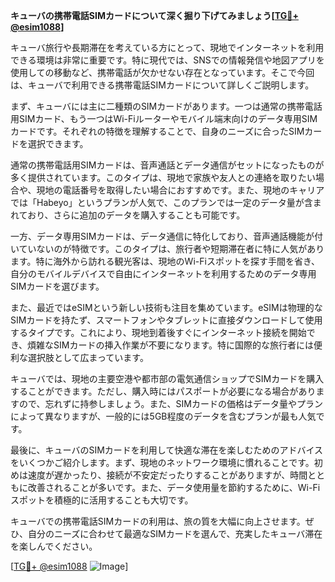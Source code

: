 **キューバの携帯電話SIMカードについて深く掘り下げてみましょう[[TG💪+ @esim1088](https://t.me/s/esim1088)]**

キューバ旅行や長期滞在を考えている方にとって、現地でインターネットを利用できる環境は非常に重要です。特に現代では、SNSでの情報発信や地図アプリを使用しての移動など、携帯電話が欠かせない存在となっています。そこで今回は、キューバで利用できる携帯電話SIMカードについて詳しくご説明します。

まず、キューバには主に二種類のSIMカードがあります。一つは通常の携帯電話用SIMカード、もう一つはWi-Fiルーターやモバイル端末向けのデータ専用SIMカードです。それぞれの特徴を理解することで、自身のニーズに合ったSIMカードを選択できます。

通常の携帯電話用SIMカードは、音声通話とデータ通信がセットになったものが多く提供されています。このタイプは、現地で家族や友人との連絡を取りたい場合や、現地の電話番号を取得したい場合におすすめです。また、現地のキャリアでは「Habeyo」というプランが人気で、このプランでは一定のデータ量が含まれており、さらに追加のデータを購入することも可能です。

一方、データ専用SIMカードは、データ通信に特化しており、音声通話機能が付いていないのが特徴です。このタイプは、旅行者や短期滞在者に特に人気があります。特に海外から訪れる観光客は、現地のWi-Fiスポットを探す手間を省き、自分のモバイルデバイスで自由にインターネットを利用するためのデータ専用SIMカードを選びます。

また、最近ではeSIMという新しい技術も注目を集めています。eSIMは物理的なSIMカードを持たず、スマートフォンやタブレットに直接ダウンロードして使用するタイプです。これにより、現地到着後すぐにインターネット接続を開始でき、煩雑なSIMカードの挿入作業が不要になります。特に国際的な旅行者には便利な選択肢として広まっています。

キューバでは、現地の主要空港や都市部の電気通信ショップでSIMカードを購入することができます。ただし、購入時にはパスポートが必要になる場合がありますので、忘れずに持参しましょう。また、SIMカードの価格はデータ量やプランによって異なりますが、一般的には5GB程度のデータを含むプランが最も人気です。

最後に、キューバのSIMカードを利用して快適な滞在を楽しむためのアドバイスをいくつかご紹介します。まず、現地のネットワーク環境に慣れることです。初めは速度が遅かったり、接続が不安定だったりすることがありますが、時間とともに改善されることが多いです。また、データ使用量を節約するために、Wi-Fiスポットを積極的に活用することも大切です。

キューバでの携帯電話SIMカードの利用は、旅の質を大幅に向上させます。ぜひ、自分のニーズに合わせて最適なSIMカードを選んで、充実したキューバ滞在を楽しんでください。

[[TG💪+ @esim1088](https://t.me/s/esim1088) ![Image](https://i.postimg.cc/Y0z9fWf4/image.png)]